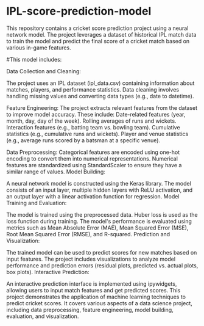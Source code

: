 # IPL-score-prediction-model
This repository contains a cricket score prediction project using a neural network model. The project leverages a dataset of historical IPL match data to train the model and predict the final score of a cricket match based on various in-game features.

#This model includes:

Data Collection and Cleaning:

The project uses an IPL dataset (ipl_data.csv) containing information about matches, players, and performance statistics.
Data cleaning involves handling missing values and converting data types (e.g., date to datetime).

Feature Engineering:
The project extracts relevant features from the dataset to improve model accuracy. These include:
Date-related features (year, month, day, day of the week).
Rolling averages of runs and wickets.
Interaction features (e.g., batting team vs. bowling team).
Cumulative statistics (e.g., cumulative runs and wickets).
Player and venue statistics (e.g., average runs scored by a batsman at a specific venue).

Data Preprocessing:
Categorical features are encoded using one-hot encoding to convert them into numerical representations.
Numerical features are standardized using StandardScaler to ensure they have a similar range of values.
Model Building:

A neural network model is constructed using the Keras library.
The model consists of an input layer, multiple hidden layers with ReLU activation, and an output layer with a linear activation function for regression.
Model Training and Evaluation:

The model is trained using the preprocessed data.
Huber loss is used as the loss function during training.
The model's performance is evaluated using metrics such as Mean Absolute Error (MAE), Mean Squared Error (MSE), Root Mean Squared Error (RMSE), and R-squared.
Prediction and Visualization:

The trained model can be used to predict scores for new matches based on input features.
The project includes visualizations to analyze model performance and prediction errors (residual plots, predicted vs. actual plots, box plots).
Interactive Prediction:

An interactive prediction interface is implemented using ipywidgets, allowing users to input match features and get predicted scores.
This project demonstrates the application of machine learning techniques to predict cricket scores. It covers various aspects of a data science project, including data preprocessing, feature engineering, model building, evaluation, and visualization.
